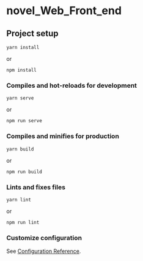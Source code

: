 # novel_Web_Front_end

## Project setup
```
yarn install
```
or
```
npm install
```
### Compiles and hot-reloads for development
```
yarn serve
```
or
```
npm run serve
```
### Compiles and minifies for production
```
yarn build
```
or
```
npm run build
```
### Lints and fixes files
```
yarn lint
```
or
```
npm run lint
```
### Customize configuration
See [Configuration Reference](https://cli.vuejs.org/config/).
